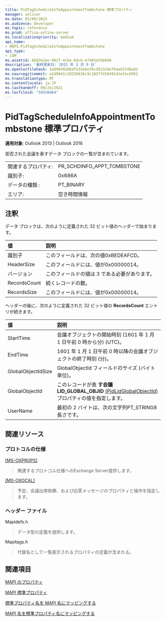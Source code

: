 ```yaml
---
title: PidTagScheduleInfoAppointmentTombstone 標準プロパティ
manager: soliver
ms.date: 03/09/2015
ms.audience: Developer
ms.topic: reference
ms.prod: office-online-server
ms.localizationpriority: medium
api_name:
- MAPI.PidTagScheduleInfoAppointmentTombstone
api_type:
- COM
ms.assetid: 6b82e2ee-992f-4cbe-bdcb-e7465e556640
description: '最終更新日: 2015 年 3 月 9 日'
ms.openlocfilehash: 1e89049186dfe32e6e76cd52324ef9aad37d8a82
ms.sourcegitcommit: a1d9041c20256616c9c183f7d1049142a7ac6991
ms.translationtype: MT
ms.contentlocale: ja-JP
ms.lasthandoff: 09/24/2021
ms.locfileid: "59550464"
---
```

# <a name="pidtagscheduleinfoappointmenttombstone-canonical-property"></a>PidTagScheduleInfoAppointmentTombstone 標準プロパティ

  
  
**適用対象**: Outlook 2013 | Outlook 2016 
  
拒否された会議を表すデータ ブロックの一覧が含まれています。
  
|||
|:-----|:-----|
|関連するプロパティ:  <br/> |PR_SCHDINFO_APPT_TOMBSTONE  <br/> |
|識別子:  <br/> |0x686A  <br/> |
|データの種類 :   <br/> |PT_BINARY  <br/> |
|エリア:  <br/> |空き時間情報  <br/> |
   
## <a name="remarks"></a>注釈

データ ブロックは、次のように定義された 32 ビット値のヘッダーで始まります。
  
|**値**|**説明**|
|:-----|:-----|
|識別子  <br/> |このフィールドは、次の値0xBEDEAFCD。  <br/> |
|HeaderSize  <br/> |このフィールドには、値が0x00000014。  <br/> |
|バージョン  <br/> |このフィールドの値は 3 である必要があります。  <br/> |
|RecordsCount  <br/> |続くレコードの数。  <br/> |
|RecordsSize  <br/> |このフィールドには、値が0x00000014。  <br/> |
   
ヘッダーの後に、次のように定義された 32 ビット値の **RecordsCount** エントリが続きます。 
  
|**値**|**説明**|
|:-----|:-----|
|StartTime  <br/> |会議オブジェクトの開始時刻 (1601 年 1 月 1 日午前 0 時から分) (UTC)。  <br/> |
|EndTime  <br/> |1601 年 1 月 1 日午前 0 時以降の会議オブジェクトの終了時刻 (分)。  <br/> |
|GlobalObjectIdSize  <br/> |GlobalObjectId フィールドのサイズ (バイト単位)。  <br/> |
|GlobalObjectId  <br/> |このレコードが表 **す会議LID_GLOBAL_OBJID** [(PidLidGlobalObjectId)](pidlidglobalobjectid-canonical-property.md)プロパティの値を指定します。  <br/> |
|UserName  <br/> |最初の 2 バイトは、次の文字列PT_STRING8長さです。  <br/> |
   
## <a name="related-resources"></a>関連リソース

### <a name="protocol-specifications"></a>プロトコルの仕様

[[MS-OXPROPS]](https://msdn.microsoft.com/library/f6ab1613-aefe-447d-a49c-18217230b148%28Office.15%29.aspx)
  
> 関連するプロトコル仕様へのExchange Server提供します。
    
[[MS-OXOCAL]](https://msdn.microsoft.com/library/09861fde-c8e4-4028-9346-e7c214cfdba1%28Office.15%29.aspx)
  
> 予定、会議出席依頼、および応答メッセージのプロパティと操作を指定します。
    
### <a name="header-files"></a>ヘッダー ファイル

Mapidefs.h
  
> データ型の定義を提供します。
    
Mapitags.h
  
> 代替名として一覧表示されるプロパティの定義が含まれる。
    
## <a name="see-also"></a>関連項目



[MAPI のプロパティ](mapi-properties.md)
  
[MAPI 標準プロパティ](mapi-canonical-properties.md)
  
[標準プロパティ名を MAPI 名にマッピングする](mapping-canonical-property-names-to-mapi-names.md)
  
[MAPI 名を標準プロパティ名にマッピングする](mapping-mapi-names-to-canonical-property-names.md)

